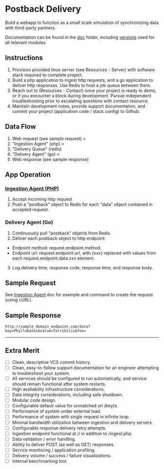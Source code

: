 # Postback Delivery
Build a webapp to function as a small scale simulation of synchronizing data with third-party partners.

Documentation can be found in the [doc](doc) folder, including [versions](doc/Info.md#Versions) used for all relevant modules.

## Instructions
1. Provision provided linux server (see Resources - Server) with software stack required to complete project.
2. Build a php application to ingest http requests, and a go application to deliver http responses. Use Redis to host a job queue between them.
3. Reach out to (Resources - Contact) once your project is ready to demo, or if you encounter a block during development. Pursue independent troubleshooting prior to escalating questions with contact resource.
4. Maintain development notes, provide support documentation, and commit your project (application code / stack config) to Github.

## Data Flow
1. Web request (see sample request) >
2. "Ingestion Agent" (php) >
3. "Delivery Queue" (redis)
4. "Delivery Agent" (go) >
5. Web response (see sample response)

## App Operation
### [Ingestion Agent (PHP)](doc/IngestionAgent.md)
1. Accept incoming http request
2. Push a "postback" object to Redis for each "data" object contained in accepted request.

### Delivery Agent (Go)
1. Continuously pull "postback" objects from Redis
2. Deliver each postback object to http endpoint:
- Endpoint method: request.endpoint.method.
- Endpoint url: request.endpoint.url, with {xxx} replaced with values from each request.endpoint.data.xxx element.
3. Log delivery time, response code, response time, and response body.

## Sample Request 
See [Ingestion Agent](doc/IngestionAgent.md) doc for example and command to create the request (using cURL).

## Sample Response
`http://sample_domain_endpoint.com/data?key=Phyllobates&value=Terribilis&foo=`
    
---

## Extra Merit
- [ ] Clean, descriptive VCS commit history.
- [ ] Clean, easy-to-follow support documentation for an engineer attempting to troubleshoot your system.
- [ ] All services should be configured to run automatically, and service should remain functional after system restarts.
- [ ] High availability infrastructure considerations.
- [ ] Data integrity considerations, including safe shutdown.
- [ ] Modular code design.
- [ ] Configurable default value for unmatched url {key}s.
- [ ] Performance of system under external load.
- [ ] Performance of system with single request in infinite loop.
- [ ] Minimal bandwidth utilization between ingestion and delivery servers.
- [ ] Configurable response delivery retry attempts. 
- [ ] Ingestion endpoint functional at /i in addition to /ingest.php.
- [ ] Data validation / error handling.
- [ ] Ability to deliver POST (as well as GET) responses.
- [ ] Service monitoring / application profiling.
- [ ] Delivery volume / success / failure visualizations.
- [ ] Internal benchmarking tool.
